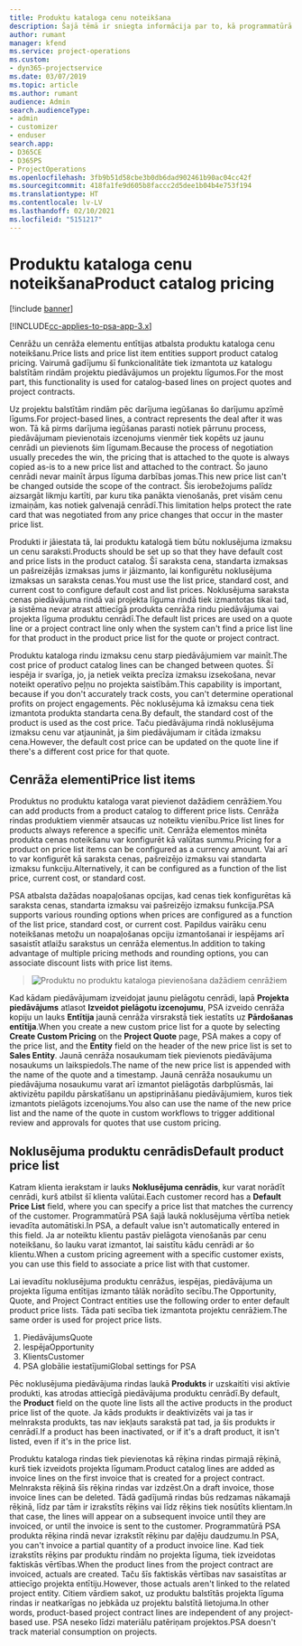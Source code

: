 ```yaml
---
title: Produktu kataloga cenu noteikšana
description: Šajā tēmā ir sniegta informācija par to, kā programmatūrā Dynamics 365 Project Service Automation (PSA) darbojas produktu kataloga cenu noteikšana.
author: rumant
manager: kfend
ms.service: project-operations
ms.custom:
- dyn365-projectservice
ms.date: 03/07/2019
ms.topic: article
ms.author: rumant
audience: Admin
search.audienceType:
- admin
- customizer
- enduser
search.app:
- D365CE
- D365PS
- ProjectOperations
ms.openlocfilehash: 3fb9b51d58cbe3b0db6dad902461b90ac04cc42f
ms.sourcegitcommit: 418fa1fe9d605b8faccc2d5dee1b04b4e753f194
ms.translationtype: HT
ms.contentlocale: lv-LV
ms.lasthandoff: 02/10/2021
ms.locfileid: "5151217"
---
```

# <a name="product-catalog-pricing"></a><span data-ttu-id="94f62-103">Produktu kataloga cenu noteikšana</span><span class="sxs-lookup"><span data-stu-id="94f62-103">Product catalog pricing</span></span> 

[!include [banner](../includes/psa-now-project-operations.md)]

[!INCLUDE[cc-applies-to-psa-app-3.x](../includes/cc-applies-to-psa-app-3x.md)]


<span data-ttu-id="94f62-104">Cenrāžu un cenrāža elementu entītijas atbalsta produktu kataloga cenu noteikšanu.</span><span class="sxs-lookup"><span data-stu-id="94f62-104">Price lists and price list item entities support product catalog pricing.</span></span> <span data-ttu-id="94f62-105">Vairumā gadījumu šī funkcionalitāte tiek izmantota uz katalogu balstītām rindām projektu piedāvājumos un projektu līgumos.</span><span class="sxs-lookup"><span data-stu-id="94f62-105">For the most part, this functionality is used for catalog-based lines on project quotes and project contracts.</span></span>

<span data-ttu-id="94f62-106">Uz projektu balstītām rindām pēc darījuma iegūšanas šo darījumu apzīmē līgums.</span><span class="sxs-lookup"><span data-stu-id="94f62-106">For project-based lines, a contract represents the deal after it was won.</span></span> <span data-ttu-id="94f62-107">Tā kā pirms darījuma iegūšanas parasti notiek pārrunu process, piedāvājumam pievienotais izcenojums vienmēr tiek kopēts uz jaunu cenrādi un pievienots šim līgumam.</span><span class="sxs-lookup"><span data-stu-id="94f62-107">Because the process of negotiation usually precedes the win, the pricing that is attached to the quote is always copied as-is to a new price list and attached to the contract.</span></span> <span data-ttu-id="94f62-108">Šo jauno cenrādi nevar mainīt ārpus līguma darbības jomas.</span><span class="sxs-lookup"><span data-stu-id="94f62-108">This new price list can't be changed outside the scope of the contract.</span></span> <span data-ttu-id="94f62-109">Šis ierobežojums palīdz aizsargāt likmju kartīti, par kuru tika panākta vienošanās, pret visām cenu izmaiņām, kas notiek galvenajā cenrādī.</span><span class="sxs-lookup"><span data-stu-id="94f62-109">This limitation helps protect the rate card that was negotiated from any price changes that occur in the master price list.</span></span>

<span data-ttu-id="94f62-110">Produkti ir jāiestata tā, lai produktu katalogā tiem būtu noklusējuma izmaksu un cenu saraksti.</span><span class="sxs-lookup"><span data-stu-id="94f62-110">Products should be set up so that they have default cost and price lists in the product catalog.</span></span> <span data-ttu-id="94f62-111">Šī saraksta cena, standarta izmaksas un pašreizējās izmaksas jums ir jāizmanto, lai konfigurētu noklusējuma izmaksas un saraksta cenas.</span><span class="sxs-lookup"><span data-stu-id="94f62-111">You must use the list price, standard cost, and current cost to configure default cost and list prices.</span></span> <span data-ttu-id="94f62-112">Noklusējuma saraksta cenas piedāvājuma rindā vai projekta līguma rindā tiek izmantotas tikai tad, ja sistēma nevar atrast attiecīgā produkta cenrāža rindu piedāvājuma vai projekta līguma produktu cenrādī.</span><span class="sxs-lookup"><span data-stu-id="94f62-112">The default list prices are used on a quote line or a project contract line only when the system can't find a price list line for that product in the product price list for the quote or project contract.</span></span>

<span data-ttu-id="94f62-113">Produktu kataloga rindu izmaksu cenu starp piedāvājumiem var mainīt.</span><span class="sxs-lookup"><span data-stu-id="94f62-113">The cost price of product catalog lines can be changed between quotes.</span></span> <span data-ttu-id="94f62-114">Šī iespēja ir svarīga, jo, ja netiek veikta precīza izmaksu izsekošana, nevar noteikt operatīvo peļņu no projekta saistībām.</span><span class="sxs-lookup"><span data-stu-id="94f62-114">This capability is important, because if you don't accurately track costs, you can't determine operational profits on project engagements.</span></span> <span data-ttu-id="94f62-115">Pēc noklusējuma kā izmaksu cena tiek izmantota produkta standarta cena.</span><span class="sxs-lookup"><span data-stu-id="94f62-115">By default, the standard cost of the product is used as the cost price.</span></span> <span data-ttu-id="94f62-116">Taču piedāvājuma rindā noklusējuma izmaksu cenu var atjaunināt, ja šim piedāvājumam ir citāda izmaksu cena.</span><span class="sxs-lookup"><span data-stu-id="94f62-116">However, the default cost price can be updated on the quote line if there's a different cost price for that quote.</span></span>

## <a name="price-list-items"></a><span data-ttu-id="94f62-117">Cenrāža elementi</span><span class="sxs-lookup"><span data-stu-id="94f62-117">Price list items</span></span>

<span data-ttu-id="94f62-118">Produktus no produktu kataloga varat pievienot dažādiem cenrāžiem.</span><span class="sxs-lookup"><span data-stu-id="94f62-118">You can add products from a product catalog to different price lists.</span></span> <span data-ttu-id="94f62-119">Cenrāža rindas produktiem vienmēr atsaucas uz noteiktu vienību.</span><span class="sxs-lookup"><span data-stu-id="94f62-119">Price list lines for products always reference a specific unit.</span></span> <span data-ttu-id="94f62-120">Cenrāža elementos minēta produkta cenas noteikšanu var konfigurēt kā valūtas summu.</span><span class="sxs-lookup"><span data-stu-id="94f62-120">Pricing for a product on price list items can be configured as a currency amount.</span></span> <span data-ttu-id="94f62-121">Vai arī to var konfigurēt kā saraksta cenas, pašreizējo izmaksu vai standarta izmaksu funkciju.</span><span class="sxs-lookup"><span data-stu-id="94f62-121">Alternatively, it can be configured as a function of the list price, current cost, or standard cost.</span></span>

<span data-ttu-id="94f62-122">PSA atbalsta dažādas noapaļošanas opcijas, kad cenas tiek konfigurētas kā saraksta cenas, standarta izmaksu vai pašreizējo izmaksu funkcija.</span><span class="sxs-lookup"><span data-stu-id="94f62-122">PSA supports various rounding options when prices are configured as a function of the list price, standard cost, or current cost.</span></span> <span data-ttu-id="94f62-123">Papildus vairāku cenu noteikšanas metožu un noapaļošanas opciju izmantošanai ir iespējams arī sasaistīt atlaižu sarakstus un cenrāža elementus.</span><span class="sxs-lookup"><span data-stu-id="94f62-123">In addition to taking advantage of multiple pricing methods and rounding options, you can associate discount lists with price list items.</span></span> 

> ![Produktu no produktu kataloga pievienošana dažādiem cenrāžiem](media/basic-guide-16.png)

<span data-ttu-id="94f62-125">Kad kādam piedāvājumam izveidojat jaunu pielāgotu cenrādi, lapā **Projekta piedāvājums** atlasot **Izveidot pielāgotu izcenojumu**, PSA izveido cenrāža kopiju un lauks **Entītija** jaunā cenrāža virsrakstā tiek iestatīts uz **Pārdošanas entītija**.</span><span class="sxs-lookup"><span data-stu-id="94f62-125">When you create a new custom price list for a quote by selecting **Create Custom Pricing** on the **Project Quote** page, PSA makes a copy of the price list, and the **Entity** field on the header of the new price list is set to **Sales Entity**.</span></span> <span data-ttu-id="94f62-126">Jaunā cenrāža nosaukumam tiek pievienots piedāvājuma nosaukums un laikspiedols.</span><span class="sxs-lookup"><span data-stu-id="94f62-126">The name of the new price list is appended with the name of the quote and a timestamp.</span></span> <span data-ttu-id="94f62-127">Jaunā cenrāža nosaukumu un piedāvājuma nosaukumu varat arī izmantot pielāgotās darbplūsmās, lai aktivizētu papildu pārskatīšanu un apstiprināšanu piedāvājumiem, kuros tiek izmantots pielāgots izcenojums.</span><span class="sxs-lookup"><span data-stu-id="94f62-127">You also can use the name of the new price list and the name of the quote in custom workflows to trigger additional review and approvals for quotes that use custom pricing.</span></span>

 
## <a name="default-product-price-list"></a><span data-ttu-id="94f62-128">Noklusējuma produktu cenrādis</span><span class="sxs-lookup"><span data-stu-id="94f62-128">Default product price list</span></span>
<span data-ttu-id="94f62-129">Katram klienta ierakstam ir lauks **Noklusējuma cenrādis**, kur varat norādīt cenrādi, kurš atbilst šī klienta valūtai.</span><span class="sxs-lookup"><span data-stu-id="94f62-129">Each customer record has a **Default Price List** field, where you can specify a price list that matches the currency of the customer.</span></span> <span data-ttu-id="94f62-130">Programmatūrā PSA šajā laukā noklusējuma vērtība netiek ievadīta automātiski.</span><span class="sxs-lookup"><span data-stu-id="94f62-130">In PSA, a default value isn't automatically entered in this field.</span></span> <span data-ttu-id="94f62-131">Ja ar noteiktu klientu pastāv pielāgota vienošanās par cenu noteikšanu, šo lauku varat izmantot, lai saistītu kādu cenrādi ar šo klientu.</span><span class="sxs-lookup"><span data-stu-id="94f62-131">When a custom pricing agreement with a specific customer exists, you can use this field to associate a price list with that customer.</span></span>

<span data-ttu-id="94f62-132">Lai ievadītu noklusējuma produktu cenrāžus, iespējas, piedāvājuma un projekta līguma entītijas izmanto tālāk norādīto secību.</span><span class="sxs-lookup"><span data-stu-id="94f62-132">The Opportunity, Quote, and Project Contract entities use the following order to enter default product price lists.</span></span> <span data-ttu-id="94f62-133">Tāda pati secība tiek izmantota projektu cenrāžiem.</span><span class="sxs-lookup"><span data-stu-id="94f62-133">The same order is used for project price lists.</span></span>

1.  <span data-ttu-id="94f62-134">Piedāvājums</span><span class="sxs-lookup"><span data-stu-id="94f62-134">Quote</span></span>
2.  <span data-ttu-id="94f62-135">Iespēja</span><span class="sxs-lookup"><span data-stu-id="94f62-135">Opportunity</span></span>
3.  <span data-ttu-id="94f62-136">Klients</span><span class="sxs-lookup"><span data-stu-id="94f62-136">Customer</span></span>
4.  <span data-ttu-id="94f62-137">PSA globālie iestatījumi</span><span class="sxs-lookup"><span data-stu-id="94f62-137">Global settings for PSA</span></span>

<span data-ttu-id="94f62-138">Pēc noklusējuma piedāvājuma rindas laukā **Produkts** ir uzskaitīti visi aktīvie produkti, kas atrodas attiecīgā piedāvājuma produktu cenrādī.</span><span class="sxs-lookup"><span data-stu-id="94f62-138">By default, the **Product** field on the quote line lists all the active products in the product price list of the quote.</span></span> <span data-ttu-id="94f62-139">Ja kāds produkts ir deaktivizēts vai ja tas ir melnraksta produkts, tas nav iekļauts sarakstā pat tad, ja šis produkts ir cenrādī.</span><span class="sxs-lookup"><span data-stu-id="94f62-139">If a product has been inactivated, or if it's a draft product, it isn't listed, even if it's in the price list.</span></span> 

<span data-ttu-id="94f62-140">Produktu kataloga rindas tiek pievienotas kā rēķina rindas pirmajā rēķinā, kurš tiek izveidots projekta līgumam.</span><span class="sxs-lookup"><span data-stu-id="94f62-140">Product catalog lines are added as invoice lines on the first invoice that is created for a project contract.</span></span> <span data-ttu-id="94f62-141">Melnraksta rēķinā šīs rēķina rindas var izdzēst.</span><span class="sxs-lookup"><span data-stu-id="94f62-141">On a draft invoice, those invoice lines can be deleted.</span></span> <span data-ttu-id="94f62-142">Tādā gadījumā rindas būs redzamas nākamajā rēķinā, līdz par tām ir izrakstīts rēķins vai līdz rēķins tiek nosūtīts klientam.</span><span class="sxs-lookup"><span data-stu-id="94f62-142">In that case, the lines will appear on a subsequent invoice until they are invoiced, or until the invoice is sent to the customer.</span></span> <span data-ttu-id="94f62-143">Programmatūrā PSA produkta rēķina rindā nevar izrakstīt rēķinu par daļēju daudzumu.</span><span class="sxs-lookup"><span data-stu-id="94f62-143">In PSA, you can't invoice a partial quantity of a product invoice line.</span></span> <span data-ttu-id="94f62-144">Kad tiek izrakstīts rēķins par produktu rindām no projekta līguma, tiek izveidotas faktiskās vērtības.</span><span class="sxs-lookup"><span data-stu-id="94f62-144">When the product lines from the project contract are invoiced, actuals are created.</span></span> <span data-ttu-id="94f62-145">Taču šīs faktiskās vērtības nav sasaistītas ar attiecīgo projekta entītiju.</span><span class="sxs-lookup"><span data-stu-id="94f62-145">However, those actuals aren't linked to the related project entity.</span></span> <span data-ttu-id="94f62-146">Citiem vārdiem sakot, uz produktu balstītās projekta līguma rindas ir neatkarīgas no jebkāda uz projektu balstītā lietojuma.</span><span class="sxs-lookup"><span data-stu-id="94f62-146">In other words, product-based project contract lines are independent of any project-based use.</span></span> <span data-ttu-id="94f62-147">PSA neseko līdzi materiālu patēriņam projektos.</span><span class="sxs-lookup"><span data-stu-id="94f62-147">PSA doesn't track material consumption on projects.</span></span>
